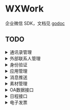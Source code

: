 # WXWork
企业微信 SDK，文档见 [godoc](https://godoc.org/github.com/ghaoo/wxwork)

## TODO
<details>
<summary>通讯录管理</summary>
    * [x] 成员管理
        - [x] 创建成员
        - [x] 读取成员
        - [x] 更新成员
        - [x] 删除成员
        - [x] 获取部门成员
        - [x] 获取部门成员详情
        - [x] userid与openid互换
        - [x] 二次验证
        - [x] 邀请成员
        - [x] 获取加入企业二维码
    * [x] 部门管理
        - [x] 创建部门
        - [x] 更新部门
        - [x] 删除部门
        - [x] 获取部门列表
    * [x] 标签管理
        - [x] 创建标签
        - [x] 更新标签名字
        - [x] 删除标签
        - [x] 获取标签成员
        - [x] 增加标签成员
        - [x] 删除标签成员
        - [x] 获取标签列表
    * [ ] 异步批量接口
        - [ ] 增量更新成员
        - [ ] 全量覆盖成员
        - [ ] 全量覆盖部门
        - [ ] 获取异步任务结果
    * [ ] 通讯录回调通知
        - [x] 成员变更通知
        - [ ] 部门变更通知
        - [ ] 标签变更通知
        - [x] 异步任务完成通知
</details>


<details>
<summary>外部联系人管理</summary>
    * [ ] 企业服务人员管理
    * [ ] 客户管理
    * [ ] 客户标签管理
    * [ ] 客户群管理
    * [ ] 消息推送
    * [ ] 离职管理
    * [ ] 统计管理
    * [ ] 变更回调
</details>

<details>
<summary>身份验证</summary>
    * [ ] 网页授权登录
        - [ ] 构造扫码登录链接
        - [x] 获取访问用户身份
    * [ ] 扫码授权登录
        - [ ] 构造扫码登录链接
        - [ ] 获取访问用户身份
</details>

<details>
<summary>应用管理</summary>
    * [ ] 获取应用
    * [ ] 设置应用
    * [ ] 自定义菜单
        - [ ] 创建菜单
        - [ ] 获取菜单
        - [ ] 删除菜单
</details>


<details>
<summary>消息推送</summary>
    * [x] 发送应用消息
    * [x] 更新任务卡片消息状态
    * [x] 接收消息
    * [ ] 发消息到群聊会话
        - [ ] 创建群聊会话
        - [ ] 修改群聊会话
        - [ ] 获取群聊会话
        - [ ] 应用推送消息
    * [ ] 互联企业消息推送
        - [ ] 发送应用消息
        - [ ] 接收消息与事件
</details>

<details>
<summary>素材管理</summary>
    * [ ] 发送应用消息
        - [x] 上传临时素材
        - [x] 上传图片
        - [ ] 获取临时素材
        - [ ] 获取高清语音素材
</details>

<details>
<summary>OA数据接口</summary>
    * [ ] 企业微信打卡应用
        - [ ] 获取打卡数据
        - [ ] 获取打卡规则
    * [ ] 企业微信审批应用
        - [ ] 获取审批模板详情
        - [ ] 提交审批申请
        - [ ] 审批申请状态变化回调通知
        - [ ] 批量获取审批单号
        - [ ] 获取审批申请详情
    * [ ] 企业微信公费电话
        - [ ] 获取公费电话拨打记录
</details>

<details>
<summary>日程接口</summary>
    - [ ] 创建日程
    - [ ] 更新日程
    - [ ] 取消日程
    - [ ] 获取日程
</details>

<details>
<summary>电子发票</summary>
    - [ ] 查询电子发票
    - [ ] 更新发票状态
    - [ ] 批量更新发票状态
    - [ ] 批量查询电子发票
</details>

